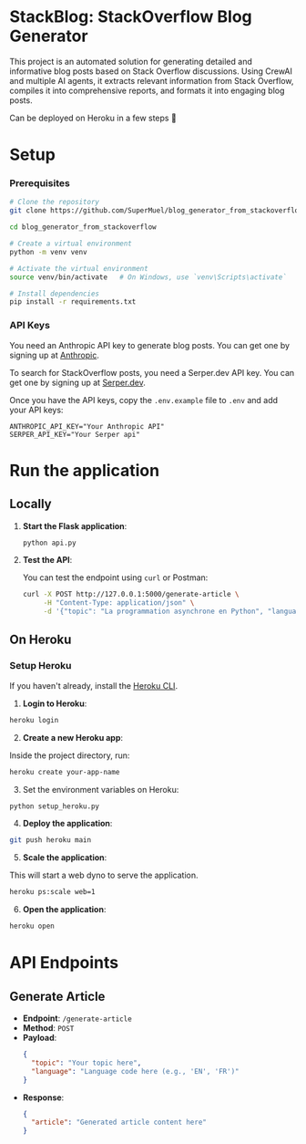 # StackBlog: StackOverflow Blog Generator

This project is an automated solution for generating detailed and informative blog posts based on Stack Overflow discussions. Using CrewAI and multiple AI agents, it extracts relevant information from Stack Overflow, compiles it into comprehensive reports, and formats it into engaging blog posts.

Can be deployed on Heroku in a few steps 🚀

# Setup

### Prerequisites

```sh
# Clone the repository
git clone https://github.com/SuperMuel/blog_generator_from_stackoverflow.git

cd blog_generator_from_stackoverflow

# Create a virtual environment
python -m venv venv

# Activate the virtual environment
source venv/bin/activate   # On Windows, use `venv\Scripts\activate`

# Install dependencies
pip install -r requirements.txt
```

### API Keys

You need an Anthropic API key to generate blog posts. You can get one by signing up at [Anthropic](https://www.anthropic.com/api).

To search for StackOverflow posts, you need a Serper.dev API key. You can get one by signing up at [Serper.dev](https://serper.dev/).

Once you have the API keys, copy the `.env.example` file to `.env` and add your API keys:

```env
ANTHROPIC_API_KEY="Your Anthropic API"
SERPER_API_KEY="Your Serper api"
```

# Run the application

## Locally

1. **Start the Flask application**:

   ```sh
   python api.py
   ```

2. **Test the API**:

   You can test the endpoint using `curl` or Postman:

   ```sh
   curl -X POST http://127.0.0.1:5000/generate-article \
        -H "Content-Type: application/json" \
        -d '{"topic": "La programmation asynchrone en Python", "language": "French"}'
   ```

## On Heroku

### Setup Heroku

If you haven't already, install the [Heroku CLI](https://devcenter.heroku.com/articles/heroku-cli#install-the-heroku-cli).

1. **Login to Heroku**:

```sh
heroku login
```

2. **Create a new Heroku app**:

Inside the project directory, run:

```sh
heroku create your-app-name
```

3. Set the environment variables on Heroku:

```sh
python setup_heroku.py
```

4. **Deploy the application**:

```sh
git push heroku main
```

5. **Scale the application**:

This will start a web dyno to serve the application.

```sh
heroku ps:scale web=1
```

6. **Open the application**:

```sh
heroku open
```

# API Endpoints

## Generate Article

- **Endpoint**: `/generate-article`
- **Method**: `POST`
- **Payload**:
  ```json
  {
    "topic": "Your topic here",
    "language": "Language code here (e.g., 'EN', 'FR')"
  }
  ```
- **Response**:
  ```json
  {
    "article": "Generated article content here"
  }
  ```
